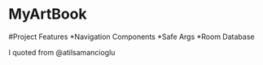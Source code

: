 # MyArtBook
#Project Features
*Navigation Components
*Safe Args
*Room Database

I quoted from @atilsamancioglu
